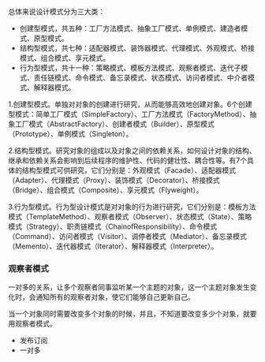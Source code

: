 总体来说设计模式分为三大类：

- 创建型模式，共五种：工厂方法模式、抽象工厂模式、单例模式、建造者模式、原型模式。
- 结构型模式，共七种：适配器模式、装饰器模式、代理模式、外观模式、桥接模式、组合模式、享元模式。
- 行为型模式，共十一种：策略模式、模板方法模式、观察者模式、迭代子模式、责任链模式、命令模式、备忘录模式、状态模式、访问者模式、中介者模式、解释器模式。

1.创建型模式。单独对对象的创建进行研究，从而能够高效地创建对象。6个创建型模式：简单工厂模式（SimpleFactory）、工厂方法模式（FactoryMethod）、抽象工厂模式（AbstractFactory）、创建者模式（Builder）、原型模式（Prototype）、单例模式（Singleton）。

2.结构型模式。研究对象的组成以及对象之间的依赖关系，如何设计对象的结构、继承和依赖关系会影响到后续程序的维护性、代码的健壮性、耦合性等。有7个具体的结构型模式可供研究，它们分别是：外观模式（Facade）、适配器模式（Adapter）、代理模式（Proxy）、装饰模式（Decorator）、桥接模式（Bridge）、组合模式（Composite）、享元模式（Flyweight）。

3.行为型模式。行为型设计模式是对对象的行为进行研究，它们分别是：模板方法模式（TemplateMethod）、观察者模式（Observer）、状态模式（State）、策略模式（Strategy）、职责链模式（ChainofResponsibility）、命令模式（Command）、访问者模式（Visitor）、调停者模式（Mediator）、备忘录模式（Memento）、迭代器模式（Iterator）、解释器模式（Interpreter）。

### 观察者模式

一对多的关系，让多个观察者同事监听某一个主题的对象，这一个主题对象发生变化时，会通知所有的观察者对象，使它们能够自己更新自己。

当一个对象同时需要改变多个对象的时候，并且，不知道要改变多少个对象，就要用观察者模式。

- 发布订阅
- 一对多

